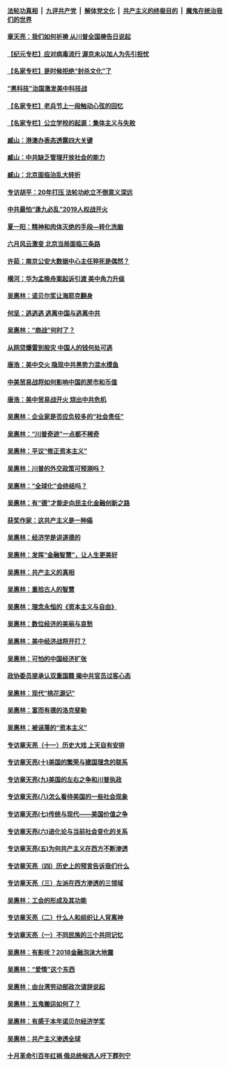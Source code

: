 

####  [法轮功真相](../../../../basic/blob/master/README.md?t=06181901) &nbsp;|&nbsp; [九评共产党](../../../../9ping.md/blob/master/README.md?t=06181901) &nbsp;|&nbsp; [解体党文化](../../../../jtdwh.md/blob/master/README.md?t=06181901)  &nbsp;|&nbsp; [共产主义的终极目的](../../../../gczydzjmd.md/blob/master/README.md?t=06181901) &nbsp;|&nbsp; [魔鬼在统治我们的世界](../../../../mgztzwmdsj.md/blob/master/README.md?t=06181901) 

#### [章天亮：我们如何祈祷 从川普全国祷告日说起](../pages/nsc423/n11944627.md?t=06181901) 

#### [【纪元专栏】应对病毒流行 渥京未以加人为先引担忧](../pages/nsc423/n11875714.md?t=06181901) 

#### [【名家专栏】是时候拒绝“封杀文化”了](../pages/nsc423/n11814093.md?t=06181901) 

#### [“黑科技”治国激发美中科技战](../pages/nsc423/n11638056.md?t=06181901) 

#### [【名家专栏】老兵节上一段触动心弦的回忆](../pages/nsc423/n11646016.md?t=06181901) 

#### [【名家专栏】公立学校的起源：集体主义与失败](../pages/nsc423/n11601833.md?t=06181901) 

#### [臧山：港澳办表态透露四大关键](../pages/nsc423/n11421628.md?t=06181901) 

#### [臧山：中共缺乏管理开放社会的能力](../pages/nsc423/n11407457.md?t=06181901) 

#### [臧山：北京面临治乱大转折](../pages/nsc423/n11406895.md?t=06181901) 

#### [专访胡平：20年打压 法轮功屹立不倒意义深远](../pages/nsc423/n11398800.md?t=06181901) 

#### [中共最怕“逢九必乱”2019人权战开火](../pages/nsc423/n11385248.md?t=06181901) 

#### [夏一阳：精神和肉体灭绝的手段—转化洗脑](../pages/nsc423/n11368250.md?t=06181901) 

#### [六月风云激变 北京当局面临三条路](../pages/nsc423/n11313668.md?t=06181901) 

#### [许茹：南京公安大数据中心主任猝死是偶然？](../pages/nsc423/n11064744.md?t=06181901) 

#### [横河：华为孟晚舟案起诉引渡 美中角力升级](../pages/nsc423/n11027230.md?t=06181901) 

#### [吴惠林：诺贝尔奖让海耶克翻身](../pages/nsc423/n10890049.md?t=06181901) 

#### [何坚：逃逃逃 逃离中国与逃离中共](../pages/nsc423/n10592891.md?t=06181901) 

#### [吴惠林：“商战”何时了？](../pages/nsc423/n10573558.md?t=06181901) 

#### [从网贷爆雷到股灾 中国人的钱何处可逃](../pages/nsc423/n10572800.md?t=06181901) 

#### [唐浩：美中交火 隐现中共黑势力混水摸鱼](../pages/nsc423/n10544040.md?t=06181901) 

#### [中美贸易战将如何影响中国的房市和币值](../pages/nsc423/n10543697.md?t=06181901) 

#### [唐浩：美中贸易战开火 烧出中共危机](../pages/nsc423/n10540126.md?t=06181901) 

#### [吴惠林：企业家是否应负较多的“社会责任”](../pages/nsc423/n10535022.md?t=06181901) 

#### [吴惠林：“川普奇迹”一点都不稀奇](../pages/nsc423/n10512808.md?t=06181901) 

#### [吴惠林：平议“修正资本主义”](../pages/nsc423/n10495724.md?t=06181901) 

#### [吴惠林：川普的外交政策可预测吗？](../pages/nsc423/n10462387.md?t=06181901) 

#### [吴惠林：“全球化”会终结吗？](../pages/nsc423/n10452838.md?t=06181901) 

#### [吴惠林：有“德”才能走向民主化金融创新之路](../pages/nsc423/n10432292.md?t=06181901) 

#### [获奖作家：这共产主义是一种癌](../pages/nsc423/n10431541.md?t=06181901) 

#### [吴惠林：经济学是讲道德的](../pages/nsc423/n10398014.md?t=06181901) 

#### [吴惠林：发挥“金融智慧”，让人生更美好](../pages/nsc423/n10375019.md?t=06181901) 

#### [吴惠林：共产主义的真相](../pages/nsc423/n10351394.md?t=06181901) 

#### [吴惠林：重拾古人的智慧](../pages/nsc423/n10337691.md?t=06181901) 

#### [吴惠林：理念永恒的《资本主义与自由》](../pages/nsc423/n10316274.md?t=06181901) 

#### [吴惠林：数位经济的美丽与哀愁](../pages/nsc423/n10292946.md?t=06181901) 

#### [吴惠林：美中经济战将开打？](../pages/nsc423/n10258825.md?t=06181901) 

#### [吴惠林：可怕的中国经济扩张](../pages/nsc423/n10219147.md?t=06181901) 

#### [政协委员提承认双重国籍 揭中共官员过客心态](../pages/nsc423/n10208809.md?t=06181901) 

#### [吴惠林：现代“桃花源记”](../pages/nsc423/n10185234.md?t=06181901) 

#### [吴惠林：富而有德的洛克斐勒](../pages/nsc423/n10142264.md?t=06181901) 

#### [吴惠林：被诬蔑的“资本主义”](../pages/nsc423/n10124816.md?t=06181901) 

#### [专访章天亮（十一）历史大戏 上天自有安排](../pages/nsc423/n10094905.md?t=06181901) 

#### [专访章天亮(十)美国的繁荣与建国理念的联系](../pages/nsc423/n10094899.md?t=06181901) 

#### [专访章天亮(九)美国的左右之争和川普执政](../pages/nsc423/n10094889.md?t=06181901) 

#### [专访章天亮(八)怎么看待美国的一些社会现象](../pages/nsc423/n10094857.md?t=06181901) 

#### [专访章天亮(七)传统与现代——美国价值之争](../pages/nsc423/n10093140.md?t=06181901) 

#### [专访章天亮(六)进化论与当前社会变化的关系](../pages/nsc423/n10092036.md?t=06181901) 

#### [专访章天亮(五)为何共产主义在西方不断渗透](../pages/nsc423/n10083620.md?t=06181901) 

#### [专访章天亮（四）历史上的预言告诉我们什么](../pages/nsc423/n10083606.md?t=06181901) 

#### [专访章天亮（三）左派在西方渗透的三领域](../pages/nsc423/n10081115.md?t=06181901) 

#### [吴惠林：工会的形成及其功能](../pages/nsc423/n10080633.md?t=06181901) 

#### [专访章天亮（二）什么人和组织让人背离神](../pages/nsc423/n10076637.md?t=06181901) 

#### [专访章天亮（一）不同民族的三个共同记忆](../pages/nsc423/n10074188.md?t=06181901) 

#### [吴惠林：有影呒？2018金融泡沫大地震](../pages/nsc423/n10040534.md?t=06181901) 

#### [吴惠林：“爱情”这个东西](../pages/nsc423/n10019423.md?t=06181901) 

#### [吴惠林：由台湾劳动部政次请辞说起](../pages/nsc423/n9979679.md?t=06181901) 

#### [吴惠林：五鬼搬运如何了？](../pages/nsc423/n9925338.md?t=06181901) 

#### [吴惠林：有感于本年诺贝尔经济学奖](../pages/nsc423/n9871883.md?t=06181901) 

#### [吴惠林：共产主义渗透全球](../pages/nsc423/n9812748.md?t=06181901) 

#### [十月革命引百年红祸 俄总统候选人吁下葬列宁](../pages/nsc423/n9810182.md?t=06181901) 

